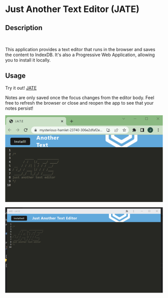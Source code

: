 # Just Another Text Editor (JATE)

## Description

<br>

This application provides a text editor that runs in the browser and saves the content to IndexDB. It's also a Progressive Web Application, allowing you to install it locally.

## Usage

Try it out!
[JATE](https://mysterious-hamlet-23740-306e2dfaf2ea.herokuapp.com/)

Notes are only saved once the focus changes from the editor body. Feel free to refresh the browser or close and reopen the app to see that your notes persist!

![JATE From A Browser](readme-assets/jate-in-browser.png)

![JATE Stand Alone Application](readme-assets/jate-on-your-machine.png)
